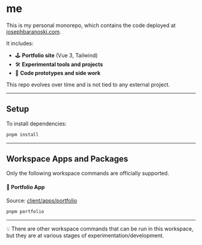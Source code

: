 # me

This is my personal monorepo, which contains the code deployed at [josephbaranoski.com](https://josephbaranoski.com).

It includes:
- 🕹 **Portfolio site** (Vue 3, Tailwind)
- 🛠 **Experimental tools and projects**
- 🧪 **Code prototypes and side work**

This repo evolves over time and is not tied to any external project.

---

## Setup

To install dependencies:
```bash
pnpm install
```

---

## Workspace Apps and Packages

Only the following workspace commands are officially supported.

#### 📁 Portfolio App
Source: [client/apps/portfolio](https://github.com/jbrnsk/me/tree/main/client/apps/portfolio
)

```bash
pnpm portfolio
```

---

💡 There are other workspace commands that can be run in this workspace, but they are at various stages of experimentation/development.
